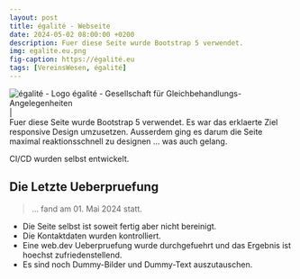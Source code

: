```yaml
---
layout: post
title: égalité - Webseite
date: 2024-05-02 08:00:00 +0200
description: Fuer diese Seite wurde Bootstrap 5 verwendet.
img: egalite.eu.png
fig-caption: https://égalité.eu
tags: [VereinsWesen, égalité]
---
```

<img src="https://www.xn--galit-9raf.eu/favicon.ico" alt="égalité - Logo">
égalité - Gesellschaft für Gleichbehandlungs-Angelegenheiten
<br>|<br>
Fuer diese Seite wurde Bootstrap 5 verwendet. Es war das erklaerte Ziel responsive Design umzusetzen.
Ausserdem ging es darum die Seite maximal reaktionsschnell zu designen ... was auch gelang.

CI/CD wurden selbst entwickelt.

## Die Letzte Ueberpruefung
>... fand am 01. Mai 2024 statt.

* Die Seite selbst ist soweit fertig aber nicht bereinigt.
* Die Kontaktdaten wurden kontrolliert.
* Eine web.dev Ueberpruefung wurde durchgefuehrt und das Ergebnis ist hoechst zufriedenstellend.
* Es sind noch Dummy-Bilder und Dummy-Text auszutauschen.

